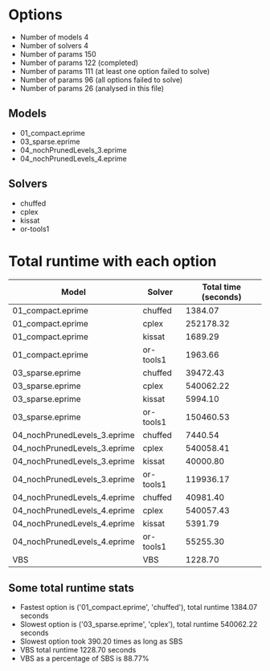 

# Options


- Number of models         4
- Number of solvers        4
- Number of params       150
- Number of params       122 (completed)
- Number of params       111 (at least one option failed to solve)
- Number of params        96 (all options failed to solve)
- Number of params        26 (analysed in this file)


## Models


 - 01_compact.eprime
 - 03_sparse.eprime
 - 04_nochPrunedLevels_3.eprime
 - 04_nochPrunedLevels_4.eprime


## Solvers


 - chuffed
 - cplex
 - kissat
 - or-tools1


# Total runtime with each option


 | Model | Solver | Total time (seconds) | 
 | -- | -- | -- | 
 | 01_compact.eprime | chuffed | 1384.07 | 
 | 01_compact.eprime | cplex | 252178.32 | 
 | 01_compact.eprime | kissat | 1689.29 | 
 | 01_compact.eprime | or-tools1 | 1963.66 | 
 | 03_sparse.eprime | chuffed | 39472.43 | 
 | 03_sparse.eprime | cplex | 540062.22 | 
 | 03_sparse.eprime | kissat | 5994.10 | 
 | 03_sparse.eprime | or-tools1 | 150460.53 | 
 | 04_nochPrunedLevels_3.eprime | chuffed | 7440.54 | 
 | 04_nochPrunedLevels_3.eprime | cplex | 540058.41 | 
 | 04_nochPrunedLevels_3.eprime | kissat | 40000.80 | 
 | 04_nochPrunedLevels_3.eprime | or-tools1 | 119936.17 | 
 | 04_nochPrunedLevels_4.eprime | chuffed | 40981.40 | 
 | 04_nochPrunedLevels_4.eprime | cplex | 540057.43 | 
 | 04_nochPrunedLevels_4.eprime | kissat | 5391.79 | 
 | 04_nochPrunedLevels_4.eprime | or-tools1 | 55255.30 | 
 | VBS | VBS | 1228.70 | 


## Some total runtime stats


 - Fastest option is ('01_compact.eprime', 'chuffed'), total runtime 1384.07 seconds
 - Slowest option is ('03_sparse.eprime', 'cplex'), total runtime 540062.22 seconds
 - Slowest option took 390.20 times as long as SBS
 - VBS total runtime 1228.70 seconds
 - VBS as a percentage of SBS is 88.77%
